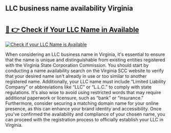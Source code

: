 ## LLC business name availability Virginia 

# <h2><a href="http://shrsl.com/4unio">🔗 👉 Check if Your LLC Name in Available</a></h2>

[![Check if your LLC Name is Available](https://llcbible.com/name-availability-button.jpg)](http://shrsl.com/4unio)

When considering an LLC business name in Virginia, it's essential to ensure that the name is unique and distinguishable from existing entities registered with the Virginia State Corporation Commission. You should start by conducting a name availability search on the Virginia SCC website to verify that your desired name isn't already in use or too similar to another registered name. Additionally, your LLC name must include “Limited Liability Company” or abbreviations like “LLC” or “L.L.C.” to comply with state regulations. It's also wise to avoid using restricted words that may require additional paperwork or licensure, such as “bank” or “insurance.” Furthermore, consider securing a matching domain name for your online presence, as this can enhance your brand identity and accessibility. Once you've confirmed the availability and compliance of your chosen name, you can proceed with the registration process to officially establish your LLC in Virginia.
